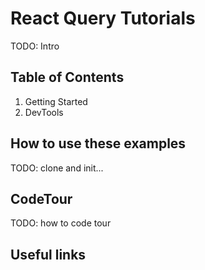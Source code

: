 # React Query Tutorials

TODO: Intro

## Table of Contents

1. Getting Started
2. DevTools

## How to use these examples

TODO: clone and init...


## CodeTour

TODO: how to code tour

## Useful links
